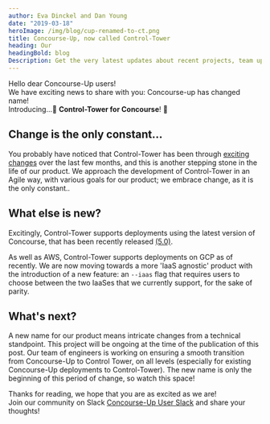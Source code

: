```yaml
---
author: Eva Dinckel and Dan Young
date: "2019-03-18"
heroImage: /img/blog/cup-renamed-to-ct.png
title: Concourse-Up, now called Control-Tower
heading: Our
headingBold: blog
Description: Get the very latest updates about recent projects, team updates, thoughts and industry news from our team of EngineerBetter experts.
---
```


Hello dear Concourse-Up users!</br>
We have exciting news to share with you: Concourse-up has changed name!</br>
Introducing...🥁 **Control-Tower for Concourse**! 🎉


## Change is the only constant...

You probably have noticed that Control-Tower has been through [exciting changes](http://www.engineerbetter.com/blog/concourse-up-gcp/) over the last few months, and this is another stepping stone in the life of our product.
We approach the development of Control-Tower in an Agile way, with various goals for our product; we embrace change, as it is the only constant..


## What else is new?

Excitingly, Control-Tower supports deployments using the latest version of Concourse, that has been recently released [(5.0)](https://concourse-ci.org/download.html).

As well as AWS, Control-Tower supports deployments on GCP as of recently. We are now moving towards a more 'IaaS agnostic' product with the introduction of a new feature: an `--iaas` flag that requires users to choose between the two IaaSes that we currently support, for the sake of parity.


## What's next?

A new name for our product means intricate changes from a technical standpoint.
This project will be ongoing at the time of the publication of this post. Our team of engineers is working on ensuring a smooth transition from Concourse-Up to Control Tower, on all levels (especially for existing Concourse-Up deployments to Control-Tower).
The new name is only the beginning of this period of change, so watch this space!



Thanks for reading, we hope that you are as excited as we are!</br>
Join our community on Slack [Concourse-Up User Slack](https://join.slack.com/t/concourse-up/shared_invite/enQtNDMzNjY1MjczNDU3LTA1NzIxYTZkYjFkMjA2ODBmY2E2OTM3OGE3YTc2OGViNTMxYTY4MjYwNGNjOTAxNDNiOGE5NzhmMTQ2NWVhNzQ) and share your thoughts!

